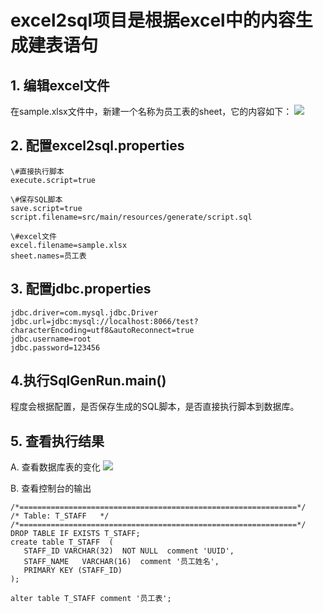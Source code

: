 # excel2sql项目是根据excel中的内容生成建表语句 #


## 1. 编辑excel文件 ##
在sample.xlsx文件中，新建一个名称为员工表的sheet，它的内容如下：
![](http://i.imgur.com/hLjn5Nz.png)

## 2. 配置excel2sql.properties ##

    \#直接执行脚本
    execute.script=true
    
    \#保存SQL脚本
    save.script=true
    script.filename=src/main/resources/generate/script.sql
    
    \#excel文件
    excel.filename=sample.xlsx
    sheet.names=员工表


## 3. 配置jdbc.properties ##
    jdbc.driver=com.mysql.jdbc.Driver
    jdbc.url=jdbc:mysql://localhost:8066/test?characterEncoding=utf8&autoReconnect=true
    jdbc.username=root
    jdbc.password=123456

## 4.执行SqlGenRun.main() ##
程度会根据配置，是否保存生成的SQL脚本，是否直接执行脚本到数据库。


## 5. 查看执行结果 ##
A. 查看数据库表的变化
![](http://i.imgur.com/jNdIA4r.png)

B. 查看控制台的输出

    /*==============================================================*/
    /* Table: T_STAFF   */
    /*==============================================================*/
    DROP TABLE IF EXISTS T_STAFF;
    create table T_STAFF  ( 
       STAFF_ID VARCHAR(32)  NOT NULL  comment 'UUID',
       STAFF_NAME   VARCHAR(16)  comment '员工姓名',
       PRIMARY KEY (STAFF_ID)
    );
    
    alter table T_STAFF comment '员工表';




